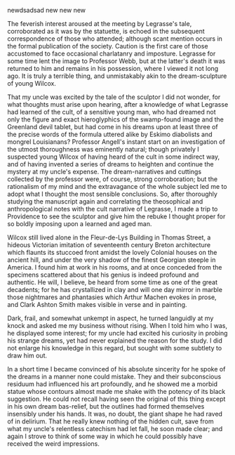 newdsadsad new new new<p>The feverish interest aroused at the meeting by Legrasse's tale, corroborated as it was by the statuette, is echoed in the subsequent correspondence of those who attended; although scant mention occurs in the formal publication of the society. Caution is the first care of those accustomed to face occasional charlatanry and imposture. Legrasse for some time lent the image to Professor Webb, but at the latter's death it was returned to him and remains in his possession, where I viewed it not long ago. It is truly a terrible thing, and unmistakably akin to the dream-sculpture of young Wilcox.</p>

<p>That my uncle was excited by the tale of the sculptor I did not wonder, for what thoughts must arise upon hearing, after a knowledge of what Legrasse had learned of the cult, of a sensitive young man, who had dreamed not only the figure and exact hieroglyphics of the swamp-found image and the Greenland devil tablet, but had come in his dreams upon at least three of the precise words of the formula uttered alike by Eskimo diabolists and mongrel Louisianans? Professor Angell's instant start on an investigation of the utmost thoroughness was eminently natural; though privately I suspected young Wilcox of having heard of the cult in some indirect way, and of having invented a series of dreams to heighten and continue the mystery at my uncle's expense. The dream-narratives and cuttings collected by the professor were, of course, strong corroboration; but the rationalism of my mind and the extravagance of the whole subject led me to adopt what I thought the most sensible conclusions. So, after thoroughly studying the manuscript again and correlating the theosophical and anthropological notes with the cult narrative of Legrasse, I made a trip to Providence to see the sculptor and give him the rebuke I thought proper for so boldly imposing upon a learned and aged man.</p>

<p>Wilcox still lived alone in the Fleur-de-Lys Building in Thomas Street, a hideous Victorian imitation of seventeenth century Breton architecture which flaunts its stuccoed front amidst the lovely Colonial houses on the ancient hill, and under the very shadow of the finest Georgian steeple in America. I found him at work in his rooms, and at once conceded from the specimens scattered about that his genius is indeed profound and authentic. He will, I believe, be heard from some time as one of the great decadents; for he has crystallized in clay and will one day mirror in marble those nightmares and phantasies which Arthur Machen evokes in prose, and Clark Ashton Smith makes visible in verse and in painting.</p>

<p>Dark, frail, and somewhat unkempt in aspect, he turned languidly at my knock and asked me my business without rising. When I told him who I was, he displayed some interest; for my uncle had excited his curiosity in probing his strange dreams, yet had never explained the reason for the study. I did not enlarge his knowledge in this regard, but sought with some subtlety to draw him out.</p>

<p>In a short time I became convinced of his absolute sincerity for he spoke of the dreams in a manner none could mistake. They and their subconscious residuum had influenced his art profoundly, and he showed me a morbid statue whose contours almost made me shake with the potency of its black suggestion. He could not recall having seen the original of this thing except in his own dream bas-relief, but the outlines had formed themselves insensibly under his hands. It was, no doubt, the giant shape he had raved of in delirium. That he really knew nothing of the hidden cult, save from what my uncle's relentless catechism had let fall, he soon made clear; and again I strove to think of some way in which he could possibly have received the weird impressions.</p>